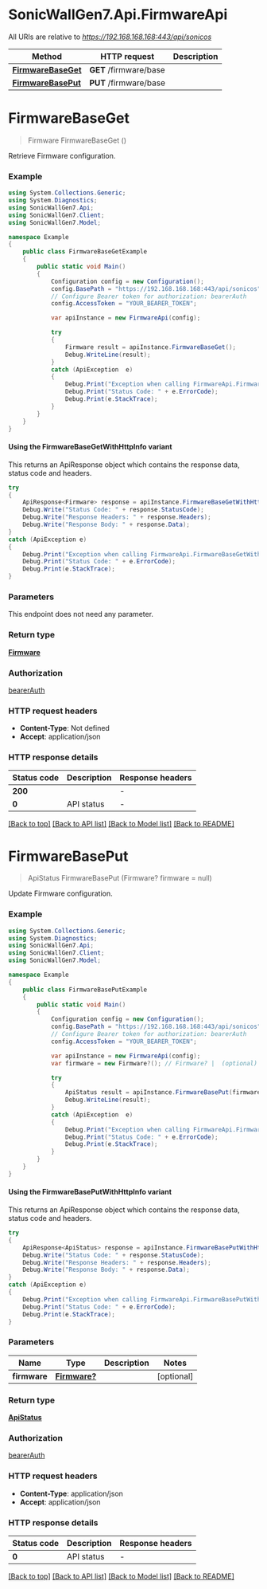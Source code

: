 # SonicWallGen7.Api.FirmwareApi

All URIs are relative to *https://192.168.168.168:443/api/sonicos*

| Method | HTTP request | Description |
|--------|--------------|-------------|
| [**FirmwareBaseGet**](FirmwareApi.md#firmwarebaseget) | **GET** /firmware/base |  |
| [**FirmwareBasePut**](FirmwareApi.md#firmwarebaseput) | **PUT** /firmware/base |  |

<a id="firmwarebaseget"></a>
# **FirmwareBaseGet**
> Firmware FirmwareBaseGet ()



Retrieve Firmware configuration.

### Example
```csharp
using System.Collections.Generic;
using System.Diagnostics;
using SonicWallGen7.Api;
using SonicWallGen7.Client;
using SonicWallGen7.Model;

namespace Example
{
    public class FirmwareBaseGetExample
    {
        public static void Main()
        {
            Configuration config = new Configuration();
            config.BasePath = "https://192.168.168.168:443/api/sonicos";
            // Configure Bearer token for authorization: bearerAuth
            config.AccessToken = "YOUR_BEARER_TOKEN";

            var apiInstance = new FirmwareApi(config);

            try
            {
                Firmware result = apiInstance.FirmwareBaseGet();
                Debug.WriteLine(result);
            }
            catch (ApiException  e)
            {
                Debug.Print("Exception when calling FirmwareApi.FirmwareBaseGet: " + e.Message);
                Debug.Print("Status Code: " + e.ErrorCode);
                Debug.Print(e.StackTrace);
            }
        }
    }
}
```

#### Using the FirmwareBaseGetWithHttpInfo variant
This returns an ApiResponse object which contains the response data, status code and headers.

```csharp
try
{
    ApiResponse<Firmware> response = apiInstance.FirmwareBaseGetWithHttpInfo();
    Debug.Write("Status Code: " + response.StatusCode);
    Debug.Write("Response Headers: " + response.Headers);
    Debug.Write("Response Body: " + response.Data);
}
catch (ApiException e)
{
    Debug.Print("Exception when calling FirmwareApi.FirmwareBaseGetWithHttpInfo: " + e.Message);
    Debug.Print("Status Code: " + e.ErrorCode);
    Debug.Print(e.StackTrace);
}
```

### Parameters
This endpoint does not need any parameter.
### Return type

[**Firmware**](Firmware.md)

### Authorization

[bearerAuth](../README.md#bearerAuth)

### HTTP request headers

 - **Content-Type**: Not defined
 - **Accept**: application/json


### HTTP response details
| Status code | Description | Response headers |
|-------------|-------------|------------------|
| **200** |  |  -  |
| **0** | API status |  -  |

[[Back to top]](#) [[Back to API list]](../README.md#documentation-for-api-endpoints) [[Back to Model list]](../README.md#documentation-for-models) [[Back to README]](../README.md)

<a id="firmwarebaseput"></a>
# **FirmwareBasePut**
> ApiStatus FirmwareBasePut (Firmware? firmware = null)



Update Firmware configuration.

### Example
```csharp
using System.Collections.Generic;
using System.Diagnostics;
using SonicWallGen7.Api;
using SonicWallGen7.Client;
using SonicWallGen7.Model;

namespace Example
{
    public class FirmwareBasePutExample
    {
        public static void Main()
        {
            Configuration config = new Configuration();
            config.BasePath = "https://192.168.168.168:443/api/sonicos";
            // Configure Bearer token for authorization: bearerAuth
            config.AccessToken = "YOUR_BEARER_TOKEN";

            var apiInstance = new FirmwareApi(config);
            var firmware = new Firmware?(); // Firmware? |  (optional) 

            try
            {
                ApiStatus result = apiInstance.FirmwareBasePut(firmware);
                Debug.WriteLine(result);
            }
            catch (ApiException  e)
            {
                Debug.Print("Exception when calling FirmwareApi.FirmwareBasePut: " + e.Message);
                Debug.Print("Status Code: " + e.ErrorCode);
                Debug.Print(e.StackTrace);
            }
        }
    }
}
```

#### Using the FirmwareBasePutWithHttpInfo variant
This returns an ApiResponse object which contains the response data, status code and headers.

```csharp
try
{
    ApiResponse<ApiStatus> response = apiInstance.FirmwareBasePutWithHttpInfo(firmware);
    Debug.Write("Status Code: " + response.StatusCode);
    Debug.Write("Response Headers: " + response.Headers);
    Debug.Write("Response Body: " + response.Data);
}
catch (ApiException e)
{
    Debug.Print("Exception when calling FirmwareApi.FirmwareBasePutWithHttpInfo: " + e.Message);
    Debug.Print("Status Code: " + e.ErrorCode);
    Debug.Print(e.StackTrace);
}
```

### Parameters

| Name | Type | Description | Notes |
|------|------|-------------|-------|
| **firmware** | [**Firmware?**](Firmware?.md) |  | [optional]  |

### Return type

[**ApiStatus**](ApiStatus.md)

### Authorization

[bearerAuth](../README.md#bearerAuth)

### HTTP request headers

 - **Content-Type**: application/json
 - **Accept**: application/json


### HTTP response details
| Status code | Description | Response headers |
|-------------|-------------|------------------|
| **0** | API status |  -  |

[[Back to top]](#) [[Back to API list]](../README.md#documentation-for-api-endpoints) [[Back to Model list]](../README.md#documentation-for-models) [[Back to README]](../README.md)

